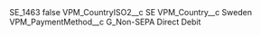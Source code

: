 <?xml version="1.0" encoding="UTF-8"?>
<CustomMetadata xmlns="http://soap.sforce.com/2006/04/metadata" xmlns:xsi="http://www.w3.org/2001/XMLSchema-instance" xmlns:xsd="http://www.w3.org/2001/XMLSchema">
    <label>SE_1463</label>
    <protected>false</protected>
    <values>
        <field>VPM_CountryISO2__c</field>
        <value xsi:type="xsd:string">SE</value>
    </values>
    <values>
        <field>VPM_Country__c</field>
        <value xsi:type="xsd:string">Sweden</value>
    </values>
    <values>
        <field>VPM_PaymentMethod__c</field>
        <value xsi:type="xsd:string">G_Non-SEPA Direct Debit</value>
    </values>
</CustomMetadata>
